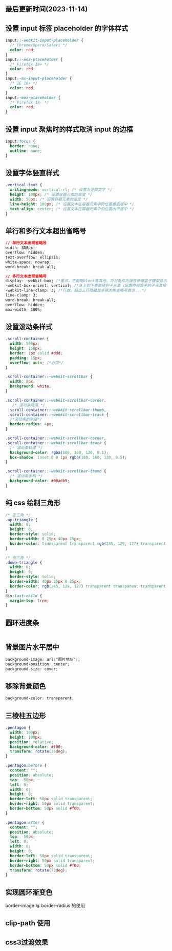 <!--
 * @Description: css使用技巧
 * @Author: panrui
 * @Date: 2023-04-25 08:57:17
 * @LastEditTime: 2023-11-14 11:04:21
 * @LastEditors: panrui
 * 不忘初心,不负梦想
-->

## 最后更新时间(2023-11-14)

## 设置 input 标签 placeholder 的字体样式

```css
input::-webkit-input-placeholder {
  /* Chrome/Opera/Safari */
  color: red;
}
input::-moz-placeholder {
  /* Firefox 19+ */
  color: red;
}
input:-ms-input-placeholder {
  /* IE 10+ */
  color: red;
}
input:-moz-placeholder {
  /* Firefox 18- */
  color: red;
}
```

## 设置 input 聚焦时的样式取消 input 的边框

```css
input:focus {
  border: none;
  outline: none;
}
```

## 设置字体竖直样式

```css
.vertical-text {
  writing-mode: vertical-rl; /* 设置为竖排文字 */
  height: 100px; /* 设置容器元素的高度 */
  width: 50px; /* 设置容器元素的宽度 */
  line-height: 100px; /* 设置文本在容器元素中的位置垂直居中 */
  text-align: center; /* 设置文本在容器元素中的位置水平居中 */
}
```

## 单行和多行文本超出省略号

```css
// 单行文本出现省略号
width: 300px;
overflow: hidden;
text-overflow: ellipsis;
white-space: nowrap;
word-break: break-all;

// 多行文本出现省略号
display: -webkit-box; /*重点，不能用block等其他，将对象作为弹性伸缩盒子模型显示*/
-webkit-box-orient: vertical; /*从上到下垂直排列子元素（设置伸缩盒子的子元素排列方式）*/
-webkit-line-clamp: 3; /*行数，超出三行隐藏且多余的用省略号表示...*/
line-clamp: 3;
word-break: break-all;
overflow: hidden;
max-width: 100%;
```

## 设置滚动条样式

```css
.scroll-container {
  width: 500px;
  height: 150px;
  border: 1px solid #ddd;
  padding: 15px;
  overflow: auto; /*必须*/
}

.scroll-container::-webkit-scrollbar {
  width: 8px;
  background: white;
}

.scroll-container::-webkit-scrollbar-corner,
   /* 滚动条角落 */
 .scroll-container::-webkit-scrollbar-thumb,
 .scroll-container::-webkit-scrollbar-track {
  /*滚动条的轨道*/
  border-radius: 4px;
}

.scroll-container::-webkit-scrollbar-corner,
.scroll-container::-webkit-scrollbar-track {
  /* 滚动条轨道 */
  background-color: rgba(180, 160, 120, 0.1);
  box-shadow: inset 0 0 1px rgba(180, 160, 120, 0.5);
}

.scroll-container::-webkit-scrollbar-thumb {
  /* 滚动条手柄 */
  background-color: #00adb5;
}
```

## 纯 css 绘制三角形

```css
/* 正三角 */
.up-triangle {
  width: 0;
  height: 0;
  border-style: solid;
  border-width: 0 25px 40px 25px;
  border-color: transparent transparent rgb(245, 129, 127) transparent;
}

/* 倒三角 */
.down-triangle {
  width: 0;
  height: 0;
  border-style: solid;
  border-width: 40px 25px 0 25px;
  border-color: rgb(245, 129, 127) transparent transparent transparent;
}
div:last-child {
  margin-top: 1rem;
}
```

## 圆环进度条

```css

```

## 背景图片水平居中

```css
background-image: url("图片地址");
background-position: center;
background-size: cover;
```

## 移除背景颜色

```css
background-color: transparent;
```

## 三棱柱五边形

```css
.pentagon {
  width: 100px;
  height: 100px;
  position: relative;
  background-color: #f00;
  transform: rotate(36deg);
}

.pentagon:before {
  content: "";
  position: absolute;
  top: -50px;
  left: 0;
  width: 0;
  height: 0;
  border-left: 50px solid transparent;
  border-right: 50px solid transparent;
  border-bottom: 50px solid #f00;
}

.pentagon:after {
  content: "";
  position: absolute;
  top: -50px;
  left: 0;
  width: 0;
  height: 0;
  border-left: 50px solid transparent;
  border-right: 50px solid transparent;
  border-bottom: 50px solid #f00;
  transform: rotate(72deg);
}
```

## 实现圆环渐变色

border-image 与 border-radius 的使用

## clip-path 使用

## css3过渡效果